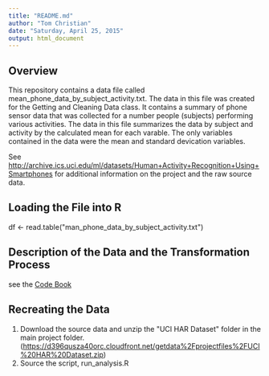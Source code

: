 ```yaml
---
title: "README.md"
author: "Tom Christian"
date: "Saturday, April 25, 2015"
output: html_document
---
```


Overview
----------

This repository contains a data file called mean_phone_data_by_subject_activity.txt.  The data in this file was created for the Getting and Cleaning Data class.  It contains a summary of phone sensor data that was collected for a number people (subjects) performing various activities.  The data in this file summarizes the data by subject and activity by the calculated mean for each varable.  The only variables contained in the data were the mean and standard devication variables.

See http://archive.ics.uci.edu/ml/datasets/Human+Activity+Recognition+Using+Smartphones for additional information on the project and the raw source data.

Loading the File into R
-----------------------------

df <- read.table("man_phone_data_by_subject_activity.txt")

Description of the Data and the Transformation Process
-------------------------
see the <a href="CodeBook.md">Code Book</a>

Recreating the Data
------------------------
1. Download the source data and unzip the "UCI HAR Dataset" folder in the main project folder. (https://d396qusza40orc.cloudfront.net/getdata%2Fprojectfiles%2FUCI%20HAR%20Dataset.zip)
2. Source the script, run_analysis.R